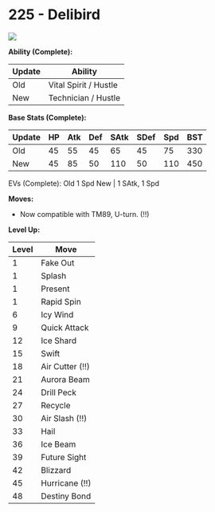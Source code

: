 # 225 - Delibird
![][225]

**Ability (Complete):**

Update | Ability
---    | ---
Old    | Vital Spirit / Hustle
New    | Technician / Hustle

**Base Stats (Complete):**

Update | HP | Atk | Def | SAtk | SDef | Spd | BST
---    | ---| --- | --- | ---  | ---  | --- | ---
Old    | 45 |  55 |  45 |  65  |  45  |  75  |  330
New    | 45 |  85 |  50 |  110  |  50  |  110  |  450

EVs (Complete):
Old     1 Spd
New    | 1 SAtk, 1 Spd

**Moves:**

 - Now compatible with TM89, U-turn. (!!)

**Level Up:**

Level | Move
---   | ---
  1   | Fake Out
  1   | Splash
  1   | Present
  1   | Rapid Spin
  6   | Icy Wind
  9   | Quick Attack
 12   | Ice Shard
 15   | Swift
 18   | Air Cutter (!!)
 21   | Aurora Beam
 24   | Drill Peck
 27   | Recycle
 30   | Air Slash (!!)
 33   | Hail
 36   | Ice Beam
 39   | Future Sight
 42   | Blizzard
 45   | Hurricane (!!)
 48   | Destiny Bond



[225]: /img/pokemon/225.png
